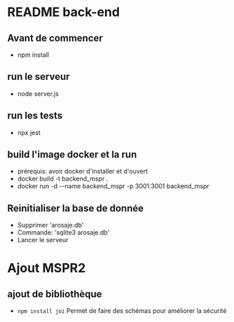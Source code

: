 # README back-end

## Avant de commencer
 - npm install

## run le serveur
 - node server.js

## run les tests
 - npx jest

## build l'image docker et la run
 - prérequis: avoir docker d'installer et d'ouvert
 - docker build -t backend_mspr .
 - docker run -d --name backend_mspr -p 3001:3001 backend_mspr

## Reinitialiser la base de donnée
- Supprimer 'arosaje.db'
- Commande: 'sqlite3 arosaje.db'
- Lancer le serveur

# Ajout MSPR2

## ajout de bibliothèque
 - ```npm install joi``` Permet de faire des schémas pour améliorer la sécurité